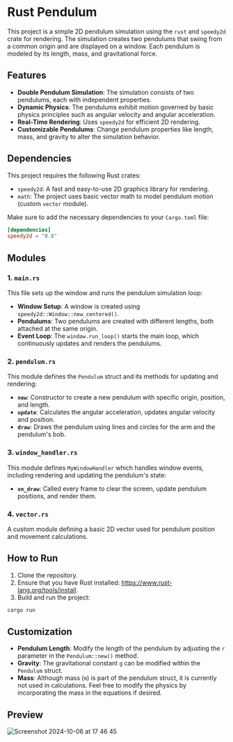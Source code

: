 # Rust Pendulum

This project is a simple 2D pendulum simulation using the `rust` and `speedy2d` crate for rendering. The simulation creates two pendulums that swing from a common origin and are displayed on a window. Each pendulum is modeled by its length, mass, and gravitational force.

## Features

- **Double Pendulum Simulation**: The simulation consists of two pendulums, each with independent properties.
- **Dynamic Physics**: The pendulums exhibit motion governed by basic physics principles such as angular velocity and angular acceleration.
- **Real-Time Rendering**: Uses `speedy2d` for efficient 2D rendering.
- **Customizable Pendulums**: Change pendulum properties like length, mass, and gravity to alter the simulation behavior.

## Dependencies

This project requires the following Rust crates:

- `speedy2d`: A fast and easy-to-use 2D graphics library for rendering.
- `math`: The project uses basic vector math to model pendulum motion (custom `vector` module).

Make sure to add the necessary dependencies to your `Cargo.toml` file:

```toml
[dependencies]
speedy2d = "0.8"
```

## Modules

### 1. `main.rs`
This file sets up the window and runs the pendulum simulation loop:

- **Window Setup**: A window is created using `speedy2d::Window::new_centered()`.
- **Pendulums**: Two pendulums are created with different lengths, both attached at the same origin.
- **Event Loop**: The `window.run_loop()` starts the main loop, which continuously updates and renders the pendulums.

### 2. `pendulum.rs`
This module defines the `Pendulum` struct and its methods for updating and rendering:

- **`new`**: Constructor to create a new pendulum with specific origin, position, and length.
- **`update`**: Calculates the angular acceleration, updates angular velocity and position.
- **`draw`**: Draws the pendulum using lines and circles for the arm and the pendulum's bob.

### 3. `window_handler.rs`
This module defines `MyWindowHandler` which handles window events, including rendering and updating the pendulum's state:

- **`on_draw`**: Called every frame to clear the screen, update pendulum positions, and render them.

### 4. `vector.rs`
A custom module defining a basic 2D vector used for pendulum position and movement calculations.

## How to Run

1. Clone the repository.
2. Ensure that you have Rust installed: https://www.rust-lang.org/tools/install.
3. Build and run the project:

```bash
cargo run
```

## Customization

- **Pendulum Length**: Modify the length of the pendulum by adjusting the `r` parameter in the `Pendulum::new()` method.
- **Gravity**: The gravitational constant `g` can be modified within the `Pendulum` struct.
- **Mass**: Although mass (`m`) is part of the pendulum struct, it is currently not used in calculations. Feel free to modify the physics by incorporating the mass in the equations if desired.

## Preview

![Screenshot 2024-10-06 at 17 46 45](https://github.com/user-attachments/assets/2edb9e37-3998-4cbe-8cea-db102c5a9e2a)
